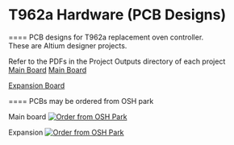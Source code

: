 # T962a Hardware (PCB Designs)
====
PCB designs for T962a replacement oven controller.  
These are Altium designer projects.  

Refer to the PDFs in the Project Outputs directory of each project  
<a href="https://github.com/podonoghue/T962a_Oven_Controller/blob/master/Hardware/T962a/Project%20Outputs%20for%20T962a/T962a.PDF">Main Board</img></a>
<a href="T962a/Project%20Outputs%20for%20T962a/T962a.PDF">Main Board</img></a>

<a href="https://github.com/podonoghue/T962a_Oven_Controller/blob/master/Hardware/T962a_Panel/Project%20Outputs%20for%20T962a_Panel/T962a_Panel.PDF">Expansion Board</img></a>

====
PCBs may be ordered from OSH park

Main board
<a href="https://oshpark.com/shared_projects/gCzPtcDn"><img src="https://oshpark.com/assets/badge-5b7ec47045b78aef6eb9d83b3bac6b1920de805e9a0c227658eac6e19a045b9c.png" alt="Order from OSH Park"></img></a>

Expansion
<a href="https://oshpark.com/shared_projects/OPVRXS2r"><img src="https://oshpark.com/assets/badge-5b7ec47045b78aef6eb9d83b3bac6b1920de805e9a0c227658eac6e19a045b9c.png" alt="Order from OSH Park"></img></a>